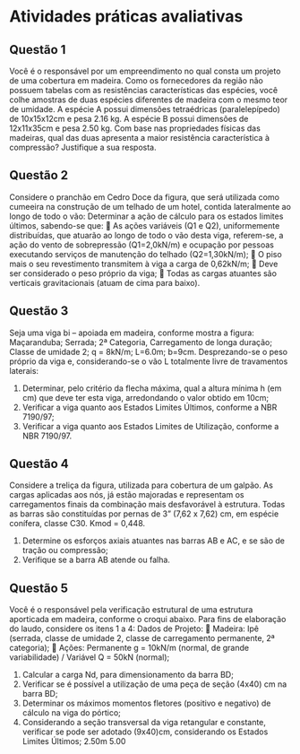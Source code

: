 # Atividades práticas avaliativas

## Questão 1

Você é o responsável por um empreendimento no qual consta um projeto de uma cobertura em madeira.
Como os fornecedores da região não possuem tabelas com as resistências características das espécies,
você colhe amostras de duas espécies diferentes de madeira com o mesmo teor de umidade. A espécie A
possui dimensões tetraédricas (paralelepípedo) de 10x15x12cm e pesa 2.16 kg. A espécie B possui
dimensões de 12x11x35cm e pesa 2.50 kg. Com base nas propriedades físicas das madeiras, qual das duas
apresenta a maior resistência característica à compressão? Justifique a sua resposta.


## Questão 2

Considere o pranchão em Cedro Doce da figura, que será utilizada como cumeeira na construção de um
telhado de um hotel, contida lateralmente ao longo de todo o vão:
Determinar a ação de cálculo para os estados limites últimos, sabendo-se que:
 As ações variáveis (Q1 e Q2), uniformemente distribuídas, que atuarão ao longo de todo o vão
desta viga, referem-se, a ação do vento de sobrepressão (Q1=2,0kN/m) e ocupação por pessoas
executando serviços de manutenção do telhado (Q2=1,30kN/m);
 O piso mais o seu revestimento transmitem à viga a carga de 0,62kN/m;
 Deve ser considerado o peso próprio da viga;
 Todas as cargas atuantes são verticais gravitacionais (atuam de cima para baixo).

## Questão 3

Seja uma viga bi – apoiada em madeira, conforme mostra a figura:
Maçaranduba; Serrada; 2ª Categoria, Carregamento de longa duração; Classe de umidade 2;
q = 8kN/m; L=6.0m; b=9cm. Desprezando-se o peso próprio da viga e, considerando-se o vão L
totalmente livre de travamentos laterais:
1. Determinar, pelo critério da flecha máxima, qual a altura mínima h (em cm) que deve ter esta viga,
arredondando o valor obtido em 10cm;
2. Verificar a viga quanto aos Estados Limites Últimos, conforme a NBR 7190/97;
3. Verificar a viga quanto aos Estados Limites de Utilização, conforme a NBR 7190/97.

## Questão 4

Considere a treliça da figura, utilizada para cobertura de um galpão. As cargas aplicadas aos nós, já estão
majoradas e representam os carregamentos finais da combinação mais desfavorável à estrutura. Todas as
barras são constituídas por pernas de 3” (7,62 x 7,62) cm, em espécie conífera, classe C30. Kmod =
0,448.
1. Determine os esforços axiais atuantes nas barras AB e AC, e se são de tração ou compressão;
2. Verifique se a barra AB atende ou falha.

## Questão 5

Você é o responsável pela verificação estrutural de uma estrutura aporticada em madeira, conforme o
croqui abaixo. Para fins de elaboração do laudo, considere os itens 1 a 4:
Dados de Projeto:
 Madeira: Ipê (serrada, classe de umidade 2, classe de carregamento permanente, 2ª categoria);
 Ações: Permanente g = 10kN/m (normal, de grande variabilidade) / Variável Q = 50kN (normal);
1. Calcular a carga Nd, para dimensionamento da barra BD;
2. Verificar se é possível a utilização de uma peça de seção (4x40) cm na barra BD;
3. Determinar os máximos momentos fletores (positivo e negativo) de cálculo na viga do pórtico;
4. Considerando a seção transversal da viga retangular e constante, verificar se pode ser adotado
(9x40)cm, considerando os Estados Limites Últimos;
2.50m 5.00